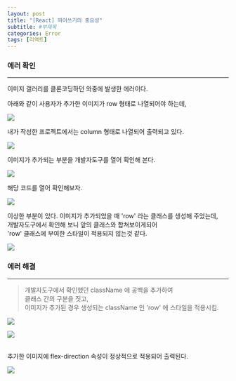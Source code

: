 ```yaml
---
layout: post
title: "[React] 띄어쓰기의 중요성"
subtitle: #부제목
categories: Error
tags: [리액트]
---
```


### 에러 확인
---

이미지 갤러리를 클론코딩하던 와중에 발생한 에러이다.
<br>

아래와 같이 사용자가 추가한 이미지가 row 형태로 나열되어야 하는데,

![](https://img1.daumcdn.net/thumb/R1280x0/?scode=mtistory2&fname=https%3A%2F%2Fblog.kakaocdn.net%2Fdn%2FmReuA%2FbtrX4l7g1EZ%2FkR63tegYrWyntNlgnHi5cK%2Fimg.jpg)

내가 작성한 프로젝트에서는 column 형태로 나열되어 출력되고 있다.

![](https://img1.daumcdn.net/thumb/R1280x0/?scode=mtistory2&fname=https%3A%2F%2Fblog.kakaocdn.net%2Fdn%2Fx6CQa%2FbtrYdhCnupK%2Fmc7b9ZBetSPQvBInCRtnP1%2Fimg.jpg)

이미지가 추가되는 부분을 개발자도구를 열어 확인해 본다.

![](https://img1.daumcdn.net/thumb/R1280x0/?scode=mtistory2&fname=https%3A%2F%2Fblog.kakaocdn.net%2Fdn%2FcQIuVw%2FbtrX6g5qhG9%2FFoYlGSitUep5izETYXe7HK%2Fimg.jpg)

해당 코드를 열어 확인해보자.

![](https://img1.daumcdn.net/thumb/R1280x0/?scode=mtistory2&fname=https%3A%2F%2Fblog.kakaocdn.net%2Fdn%2F8IvUF%2FbtrX4lTJZjD%2FFPw12Xxepm82HyKYeK2Jj1%2Fimg.jpg)

이상한 부분이 있다.
이미지가 추가되었을 때 'row' 라는 클래스를 생성해 주었는데,<br>
개발자도구에서 확인해 보니 앞의 클래스와 합쳐보이게되어<br>
'row' 클래스에 부여한 스타일이 적용되지 않는것 같다. 

![](https://img1.daumcdn.net/thumb/R1280x0/?scode=mtistory2&fname=https%3A%2F%2Fblog.kakaocdn.net%2Fdn%2FnviZO%2FbtrX41N9gdF%2FCnO9O8gxK7rzVTjJkBkJ40%2Fimg.jpg)


### 에러 해결
---

> 개발자도구에서 확인했던 className 에 공백을 추가하여<br>
클래스 간의 구분을 짓고,<br>
이미지가 추가된 경우 생성되는 className 인 'row' 에 스타일을 적용시킴.

![](https://img1.daumcdn.net/thumb/R1280x0/?scode=mtistory2&fname=https%3A%2F%2Fblog.kakaocdn.net%2Fdn%2FAVnIQ%2FbtrX33sgSSs%2FRRS1eL8LnNcsC3UarUPBo1%2Fimg.jpg)

![](https://img1.daumcdn.net/thumb/R1280x0/?scode=mtistory2&fname=https%3A%2F%2Fblog.kakaocdn.net%2Fdn%2FdsacT0%2FbtrX2VVDusI%2FMoNUzUbhkmK3Lxiw8kOnzk%2Fimg.jpg)
<br>
<br>

추가한 이미지에 flex-direction 속성이 정상적으로 적용되어 출력된다.

![](https://img1.daumcdn.net/thumb/R1280x0/?scode=mtistory2&fname=https%3A%2F%2Fblog.kakaocdn.net%2Fdn%2FdNojKS%2FbtrX9FXVcGg%2F8fRk0LE7ID8rhLg2YcRs80%2Fimg.jpg)